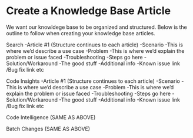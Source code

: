 # Create a Knowledge Base Article

We want our knowldege base to be organized and structured. Below is the outline to follow when creating your knowledge base articles.

Search
-Article #1 (Structure continues to each article)
-Scenario
-This is where we’d describe a use case
-Problem
-This is where we’d explain the problem or issue faced
-Troubleshooting
-Steps go here
-Solution/Workaround
-The good stuff
-Additional info
-Known issue link /Bug fix link etc

Code Insights
-Article #1 (Structure continues to each article)
-Scenario
-This is where we’d describe a use case
-Problem
-This is where we’d explain the problem or issue faced
-Troubleshooting
-Steps go here
-Solution/Workaround
-The good stuff
-Additional info
-Known issue link /Bug fix link etc

Code Intelligence (SAME AS ABOVE)

Batch Changes (SAME AS ABOVE)
